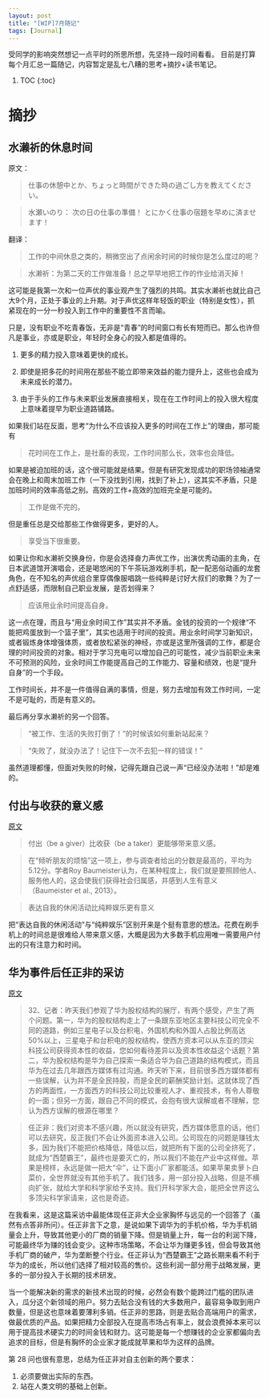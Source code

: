 ```yaml
---
layout: post
title: "[WIP]7月随记"
tags: [Journal]
---
```


受同学的影响突然想记一点平时的所思所想，先坚持一段时间看看。
目前是打算每个月汇总一篇随记，内容暂定是乱七八糟的思考+摘抄+读书笔记。

1. TOC
{:toc}

# 摘抄

## 水濑祈的休息时间

原文：

> 仕事の休憩中とか、ちょっと時間ができた時の過ごし方を教えてください。

> 水瀬いのり：
次の日の仕事の準備！
とにかく仕事の宿題を早めに済ませます！

翻译：

> 工作的中间休息之类的，稍微空出了点闲余时间的时候你是怎么度过的呢？

> 水濑祈：为第二天的工作做准备！总之早早地把工作的作业给消灭掉！

这可能是我第一次和一位声优的事业观产生了强烈的共鸣。其实水濑祈也就比自己大9个月，正处于事业的上升期。对于声优这样年轻饭的职业（特别是女性），抓紧现在的一分一秒投入到工作中的重要性不言而喻。

只是，没有职业不吃青春饭，无非是“青春”的时间窗口有长有短而已。那么也许但凡是事业，亦或是职业，年轻时全身心的投入都是值得的。

1. 更多的精力投入意味着更快的成长。

2. 即使是把多花的时间用在那些不能立即带来效益的能力提升上，这些也会成为未来成长的潜力。

3. 由于手头的工作与未来职业发展直接相关，现在在工作时间上的投入很大程度上意味着提早为职业道路铺路。

如果我们站在反面，思考“为什么不应该投入更多的时间在工作上”的理由，那可能有

> 花时间在工作上，是社畜的表现，工作时间那么长，效率也会降低。

如果是被迫加班的话，这个很可能就是结果。但是有研究发现成功的职场领袖通常会在晚上和周末加班工作（一下没找到引用，找到了补上），这其实不矛盾，只是加班时间的效率高低之别。高效的工作+高效的加班完全是可能的。

> 工作是做不完的。

但是重任总是交给那些工作做得更多，更好的人。

> 享受当下很重要。

如果让你和水濑祈交换身份，你是会选择奋力声优工作，出演优秀动画的主角，在日本武道馆开演唱会，还是喝悠闲的下午茶玩游戏刷手机，配一配恶俗动画的龙套角色，在不知名的声优组合里穿偶像服唱跳一些纯粹是讨好大叔们的歌舞？为了一点舒适感，而限制自己职业发展，是否划得来？

> 应该用业余时间提高自身。

这一点在理，而且与“用业余时间工作”其实并不矛盾。金钱的投资的一个规律“不能把鸡蛋放到一个篮子里”，其实也适用于时间的投资。用业余时间学习新知识，或者锻炼身体增强体质，或者放松紧张的神经，亦或是这里所强调的工作，都是合理的时间投资的对象。相对于学习充电可以增加自己的可能性，减少当前职业未来不可预测的风险，业余时间工作能提高自己的工作能力、容量和绩效，也是“提升自身”的一个手段。

工作时间长，并不是一件值得自满的事情，但是，努力去增加有效工作时间，一定不是可耻的，而是有意义的。

最后再分享水濑祈的另一个回答。
> “被工作、生活的失败打倒了！”的时候该如何重新站起来？

> “失败了，就没办法了！记住下一次不去犯一样的错误！”

虽然道理都懂，但面对失败的时候，记得先跟自己说一声“已经没办法啦！”却是难的。

## 付出与收获的意义感

[原文](https://mp.weixin.qq.com/s/cvVnls1iQkGZjgHyqywxhw)

> 付出（be a giver）比收获（be a taker）更能够带来意义感。

> 在“倾听朋友的烦恼”这一项上，参与调查者给出的分数是最高的，平均为5.12分。学者Roy Baumeister认为，在某种程度上，我们就是要照顾他人、服务他人的，这会使我们获得社会归属感，并感到人生有意义（Baumeister et al., 2013）。

> 表达自我的休闲活动比纯粹娱乐更有意义

把“表达自我的休闲活动”与“纯粹娱乐”区别开来是个挺有意思的想法。花费在刷手机上的时间总是很难给人带来意义感，大概是因为大多数手机应用唯一需要用户付出的只有注意力和时间。

## 华为事件后任正非的采访

[原文](https://mp.weixin.qq.com/s/GnyWNEiH9ICcHEXFemlpMw)

> 32、记者：昨天我们参观了华为股权结构的展厅，有两个感受，产生了两个问题。第一，华为的股权结构走上了一条跟东亚地区主要科技公司完全不同的道路，例如三星电子以及台积电，外国机构和外国人占股比例高达50%以上，三星电子和台积电的股权结构，使西方资本可以从东亚的顶尖科技公司获得资本性的收益，您如何看待差异以及资本性收益这个话题？第二，华为股权结构是华为自己探索一条适合华为自己道路的结构模式，而且华为在过去几年跟西方媒体有过沟通。昨天听下来，目前很多西方媒体都有一些误解，认为并不是全民持股，而是全民的薪酬奖励计划。这就体现了西方的两面性，一方面西方的科技公司比较重视人才、重视技术，有令人尊敬的一面；但另一方面，跟自己不同的模式，会抱有很大误解或者不理解，您认为西方误解的根源在哪里？

> 任正非：我们对资本不感兴趣，所以就没有研究，西方媒体愿意的话，他们可以去研究，反正我们不会让外面资本进入公司。公司现在的问题是赚钱太多，因为我们不能把价格降低，降低以后，就把所有下面的公司全挤死了，就成为“西楚霸王”，最终也是要灭亡的，所以我们不能在产业中这样做。苹果是榜样，永远是做一把大“伞”，让下面小厂家都能活。如果苹果卖萝卜白菜价，全世界就没有其他手机了。我们钱多，用一部分投入战略，但是不横向扩张，就给大学和科学家给予支持。我们开科学家大会，能把全世界这么多顶尖科学家请来，这也是奇迹。

在我看来，这是这篇采访中最能体现任正非大企业家胸怀与远见的一个回答了（虽然有点答非所问）。任正非言下之意，是说如果下调华为的手机价格，华为手机销量会上升，导致其他更小的厂商的销量下降。但是销量上升，每一台的利润下降，可能最终华为赚的钱会变少。这种市场策略，不会让华为赚更多钱，但会导致其他手机厂商的破产，华为垄断整个行业。任正非认为“西楚霸王”之路长期来看不利于华为的成长，所以他们选择了相对较高的售价。这些利润一部分用于战略发展，更多的一部分投入于长期的技术研发。

当一个能解决新的需求的新技术出现的时候，必然会有数个能跨过门槛的团队进入，瓜分这个新领域的用户。努力去贴合没有钱的大多数用户，最容易争取到用户数量，但是这也意味着要薄利多销。任正非的思路，则是去贴合高端用户的需求，做最优质的产品。如果把精力全部投入在提高市场占有率上，就会浪费掉本来可以用于提高技术硬实力的时间金钱和财力。这可能是每一个想赚钱的企业家都偏向去追求的目标，但是有胸怀的企业家才能成就苹果和华为这样的品牌。

第 28 问也很有意思，总结为任正非对自主创新的两个要求：

1. 必须要做出实际的东西。
2. 站在人类文明的基础上创新。
